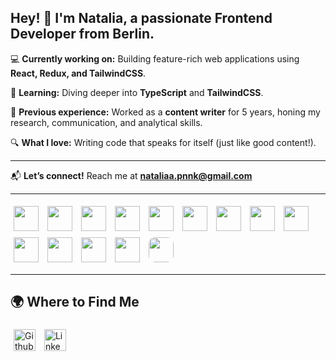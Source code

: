 ## Hey! 👋 I'm Natalia, a passionate **Frontend Developer** from Berlin.

💻 **Currently working on:** Building feature-rich web applications using **React, Redux, and TailwindCSS**.  

🚀 **Learning:** Diving deeper into **TypeScript** and **TailwindCSS**.  

🌱 **Previous experience:** Worked as a **content writer** for 5 years, honing my research, communication, and analytical skills.  

🔍 **What I love:** Writing code that speaks for itself (just like good content!).





---


📬 **Let’s connect!** Reach me at **nataliaa.pnnk@gmail.com**  

---

<p align="left">
  <img src="https://img.shields.io/badge/-JavaScript-F7DF1E?style=flat-square&logo=javascript&logoColor=black" style="height: 40px; margin: 5px;" />
  <img src="https://img.shields.io/badge/-React-61DAFB?style=flat-square&logo=react&logoColor=black" style="height: 40px; margin: 5px;" />
  <img src="https://img.shields.io/badge/-Redux-764ABC?style=flat-square&logo=redux&logoColor=white" style="height: 40px; margin: 5px;" />
  <img src="https://img.shields.io/badge/-MongoDB-47A248?style=flat-square&logo=mongodb&logoColor=white" style="height: 40px; margin: 5px;" />
  <img src="https://img.shields.io/badge/-TailwindCSS-38B2AC?style=flat-square&logo=tailwind-css&logoColor=white" style="height: 40px; margin: 5px;" />
  <img src="https://img.shields.io/badge/-Docker-2496ED?style=flat-square&logo=docker&logoColor=white" style="height: 40px; margin: 5px;" />
  <img src="https://img.shields.io/badge/-GitHub-181717?style=flat-square&logo=github&logoColor=white" style="height: 40px; margin: 5px;" />
  <img src="https://img.shields.io/badge/-ReduxToolkit-764ABC?style=flat-square&logo=redux&logoColor=white" style="height: 40px; margin: 5px;" />
  <img src="https://img.shields.io/badge/-HTML-E34F26?style=flat-square&logo=html5&logoColor=white" style="height: 40px; margin: 5px;" />
  <img src="https://img.shields.io/badge/-CSS-1572B6?style=flat-square&logo=css3&logoColor=white" style="height: 40px; margin: 5px;" />
  <img src="https://img.shields.io/badge/-Jira-0052CC?style=flat-square&logo=jira&logoColor=white" style="height: 40px; margin: 5px;" />
  <img src="https://img.shields.io/badge/-SQL-4479A1?style=flat-square&logo=sql&logoColor=white" style="height: 40px; margin: 5px;" />
  <img src="https://img.shields.io/badge/-Git-F05032?style=flat-square&logo=git&logoColor=white" style="height: 40px; margin: 5px;" />
  <img src="https://img.shields.io/badge/-ResponsiveDesign-4B8BBE?style=flat-square&logo=responsive&logoColor=white" style="height: 40px; margin: 5px; border-radius: 10px;"/>
</p>



---

## 🌍 Where to Find Me  
<p align="left">
  <a href="https://github.com/NataliaPnk" target="_blank"><img alt="Github" src="https://img.shields.io/badge/GitHub-%2312100E.svg?&style=for-the-badge&logo=Github&logoColor=white" style="height: 35px; margin: 5px;" /></a>
  <a href="https://www.linkedin.com/in/natalia-panasenko-745216323/" target="_blank"><img alt="LinkedIn" src="https://img.shields.io/badge/linkedin-%230077B5.svg?&style=for-the-badge&logo=linkedin&logoColor=white" style="height: 35px; margin: 5px;" /></a>
</p>
